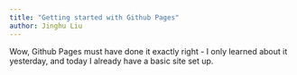 ```yaml
---
title: "Getting started with Github Pages"
author: Jinghu Liu
---
```


Wow, Github Pages must have done it exactly right - I only learned about it yesterday, and today I already have a basic site set up.



